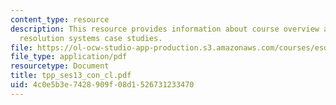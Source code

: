 ```yaml
---
content_type: resource
description: This resource provides information about course overview and dispute
  resolution systems case studies.
file: https://ol-ocw-studio-app-production.s3.amazonaws.com/courses/esd-933-technology-policy-negotiations-and-dispute-resolution-spring-2005/4c0e5b3e7428909f08d1526731233470_tpp_ses13_con_cl.pdf
file_type: application/pdf
resourcetype: Document
title: tpp_ses13_con_cl.pdf
uid: 4c0e5b3e-7428-909f-08d1-526731233470
---
```

